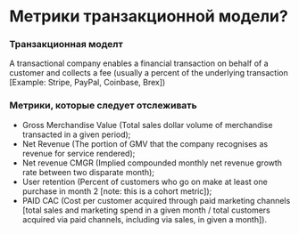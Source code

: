 # Метрики транзакционной модели?

### Транзакционная моделт

A transactional company enables a financial transaction on behalf of a customer and collects a fee (usually a percent of the underlying transaction [Example: Stripe, PayPal, Coinbase, Brex])

### Метрики, которые следует отслеживать

- Gross Merchandise Value (Total sales dollar volume of merchandise transacted in a given period);
- Net Revenue (The portion of GMV that the company recognises as revenue for service rendered);
- Net revenue CMGR (Implied compounded monthly net revenue growth rate between two disparate month);
- User retention (Percent of customers who go on make at least one purchase in month 2 [note: this is a cohort metric]);
- PAID CAC (Cost per customer acquired through paid marketing channels [total sales and marketing spend in a given month / total customers acquired via paid channels, including via sales, in given a month]).